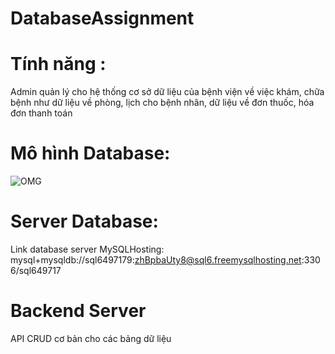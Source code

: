 # DatabaseAssignment
# Tính năng : 
  Admin quản lý cho hệ thống cơ sở dữ liệu của bệnh viện về việc khám, chữa bệnh như dữ liệu về phòng, lịch cho bệnh nhân, dữ liệu về đơn thuốc, hóa đơn thanh toán
  
        
# Mô hình Database: 


![OMG](https://user-images.githubusercontent.com/78460153/168532153-16b32aa4-dc26-4659-962d-7f736d6c160e.png)
# Server Database:
  Link database server MySQLHosting: mysql+mysqldb://sql6497179:zhBpbaUty8@sql6.freemysqlhosting.net:3306/sql649717
# Backend Server
  API CRUD cơ bản cho các bảng dữ liệu
